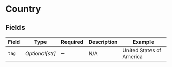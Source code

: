 # Country


## Fields

| Field                    | Type                     | Required                 | Description              | Example                  |
| ------------------------ | ------------------------ | ------------------------ | ------------------------ | ------------------------ |
| `tag`                    | *Optional[str]*          | :heavy_minus_sign:       | N/A                      | United States of America |